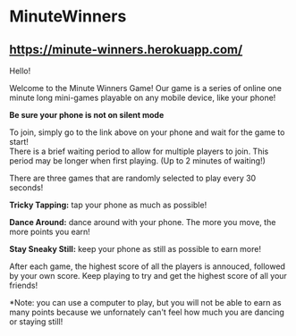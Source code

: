 # MinuteWinners
## https://minute-winners.herokuapp.com/

Hello!

Welcome to the Minute Winners Game!
Our game is a series of online one minute long mini-games playable on any mobile device, like your phone!

**Be sure your phone is not on silent mode**

To join, simply go to the link above on your phone and wait for the game to start!    
There is a brief waiting period to allow for multiple players to join. This period may be longer when first playing. (Up to 2 minutes of waiting!)



There are three games that are randomly selected to play every 30 seconds!

**Tricky Tapping:** tap your phone as much as possible!

**Dance Around:** dance around with your phone. The more you move, the more points you earn!

**Stay Sneaky Still:** keep your phone as still as possible to earn more!


After each game, the highest score of all the players is annouced, followed by your own score.
Keep playing to try and get the highest score of all your friends!

*Note: you can use a computer to play, but you will not be able to earn as many points because we unfornately can't feel how much you are dancing or staying still!
